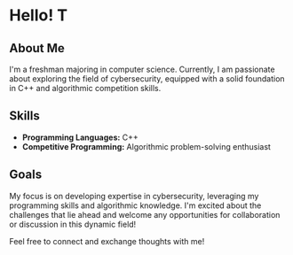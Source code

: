 # Hello! T

## About Me
I'm a freshman majoring in computer science. Currently, I am passionate about exploring the field of cybersecurity, equipped with a solid foundation in C++ and algorithmic competition skills.

## Skills
- **Programming Languages:** C++
- **Competitive Programming:** Algorithmic problem-solving enthusiast

## Goals
My focus is on developing expertise in cybersecurity, leveraging my programming skills and algorithmic knowledge. I'm excited about the challenges that lie ahead and welcome any opportunities for collaboration or discussion in this dynamic field!

Feel free to connect and exchange thoughts with me!

<!---
Satar07/Satar07 is a ✨ special ✨ repository because its `README.md` (this file) appears on your GitHub profile.
You can click the Preview link to take a look at your changes.
--->

